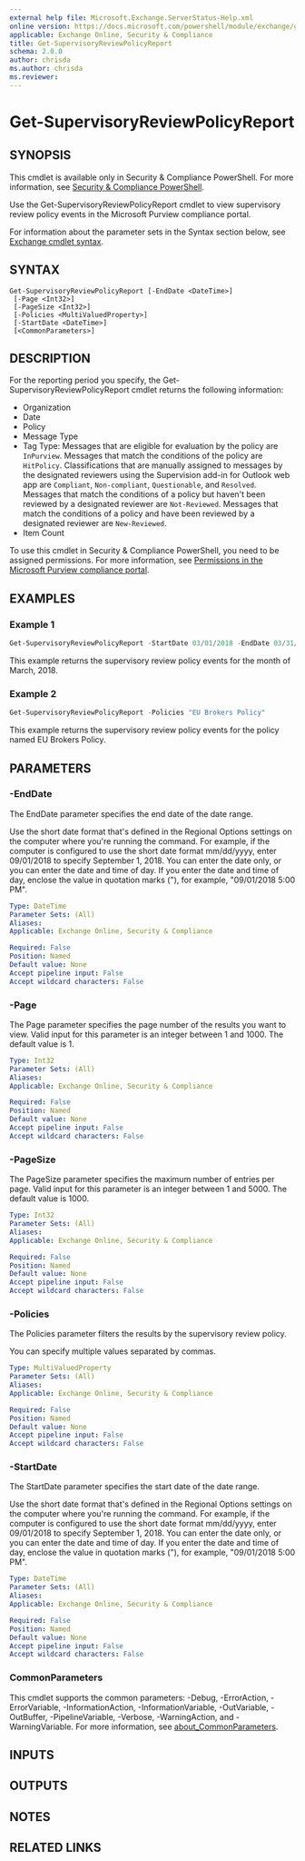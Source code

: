 ```yaml
---
external help file: Microsoft.Exchange.ServerStatus-Help.xml
online version: https://docs.microsoft.com/powershell/module/exchange/get-supervisoryreviewpolicyreport
applicable: Exchange Online, Security & Compliance
title: Get-SupervisoryReviewPolicyReport
schema: 2.0.0
author: chrisda
ms.author: chrisda
ms.reviewer:
---
```


# Get-SupervisoryReviewPolicyReport

## SYNOPSIS
This cmdlet is available only in Security & Compliance PowerShell. For more information, see [Security & Compliance PowerShell](https://docs.microsoft.com/powershell/exchange/scc-powershell).

Use the Get-SupervisoryReviewPolicyReport cmdlet to view supervisory review policy events in the Microsoft Purview compliance portal.

For information about the parameter sets in the Syntax section below, see [Exchange cmdlet syntax](https://docs.microsoft.com/powershell/exchange/exchange-cmdlet-syntax).

## SYNTAX

```
Get-SupervisoryReviewPolicyReport [-EndDate <DateTime>]
 [-Page <Int32>]
 [-PageSize <Int32>]
 [-Policies <MultiValuedProperty>]
 [-StartDate <DateTime>]
 [<CommonParameters>]
```

## DESCRIPTION
For the reporting period you specify, the Get-SupervisoryReviewPolicyReport cmdlet returns the following information:

- Organization
- Date
- Policy
- Message Type
- Tag Type: Messages that are eligible for evaluation by the policy are `InPurview`. Messages that match the conditions of the policy are `HitPolicy`. Classifications that are manually assigned to messages by the designated reviewers using the Supervision add-in for Outlook web app are `Compliant`, `Non-compliant`, `Questionable`, and `Resolved`. Messages that match the conditions of a policy but haven't been reviewed by a designated reviewer are `Not-Reviewed`. Messages that match the conditions of a policy and have been reviewed by a designated reviewer are `New-Reviewed`.
- Item Count

To use this cmdlet in Security & Compliance PowerShell, you need to be assigned permissions. For more information, see [Permissions in the Microsoft Purview compliance portal](https://docs.microsoft.com/microsoft-365/compliance/microsoft-365-compliance-center-permissions).

## EXAMPLES

### Example 1
```powershell
Get-SupervisoryReviewPolicyReport -StartDate 03/01/2018 -EndDate 03/31/2018
```

This example returns the supervisory review policy events for the month of March, 2018.

### Example 2
```powershell
Get-SupervisoryReviewPolicyReport -Policies "EU Brokers Policy"
```

This example returns the supervisory review policy events for the policy named EU Brokers Policy.

## PARAMETERS

### -EndDate
The EndDate parameter specifies the end date of the date range.

Use the short date format that's defined in the Regional Options settings on the computer where you're running the command. For example, if the computer is configured to use the short date format mm/dd/yyyy, enter 09/01/2018 to specify September 1, 2018. You can enter the date only, or you can enter the date and time of day. If you enter the date and time of day, enclose the value in quotation marks ("), for example, "09/01/2018 5:00 PM".

```yaml
Type: DateTime
Parameter Sets: (All)
Aliases:
Applicable: Exchange Online, Security & Compliance

Required: False
Position: Named
Default value: None
Accept pipeline input: False
Accept wildcard characters: False
```

### -Page
The Page parameter specifies the page number of the results you want to view. Valid input for this parameter is an integer between 1 and 1000. The default value is 1.

```yaml
Type: Int32
Parameter Sets: (All)
Aliases:
Applicable: Exchange Online, Security & Compliance

Required: False
Position: Named
Default value: None
Accept pipeline input: False
Accept wildcard characters: False
```

### -PageSize
The PageSize parameter specifies the maximum number of entries per page. Valid input for this parameter is an integer between 1 and 5000. The default value is 1000.

```yaml
Type: Int32
Parameter Sets: (All)
Aliases:
Applicable: Exchange Online, Security & Compliance

Required: False
Position: Named
Default value: None
Accept pipeline input: False
Accept wildcard characters: False
```

### -Policies
The Policies parameter filters the results by the supervisory review policy.

You can specify multiple values separated by commas.

```yaml
Type: MultiValuedProperty
Parameter Sets: (All)
Aliases:
Applicable: Exchange Online, Security & Compliance

Required: False
Position: Named
Default value: None
Accept pipeline input: False
Accept wildcard characters: False
```

### -StartDate
The StartDate parameter specifies the start date of the date range.

Use the short date format that's defined in the Regional Options settings on the computer where you're running the command. For example, if the computer is configured to use the short date format mm/dd/yyyy, enter 09/01/2018 to specify September 1, 2018. You can enter the date only, or you can enter the date and time of day. If you enter the date and time of day, enclose the value in quotation marks ("), for example, "09/01/2018 5:00 PM".

```yaml
Type: DateTime
Parameter Sets: (All)
Aliases:
Applicable: Exchange Online, Security & Compliance

Required: False
Position: Named
Default value: None
Accept pipeline input: False
Accept wildcard characters: False
```

### CommonParameters
This cmdlet supports the common parameters: -Debug, -ErrorAction, -ErrorVariable, -InformationAction, -InformationVariable, -OutVariable, -OutBuffer, -PipelineVariable, -Verbose, -WarningAction, and -WarningVariable. For more information, see [about_CommonParameters](https://go.microsoft.com/fwlink/p/?LinkID=113216).

## INPUTS

## OUTPUTS

## NOTES

## RELATED LINKS
